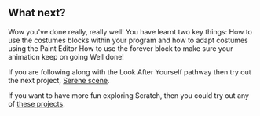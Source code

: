 ## What next?

Wow you've done really, really well! You have learnt two key things:
How to use the costumes blocks within your program and how to adapt costumes using the Paint Editor
How to use the forever block to make sure your animation keep on going
Well done!

If you are following along with the Look After Yourself pathway then try out the next project, [Serene scene](https://learning-admin.raspberrypi.org/en/projects/serene-scene).

If you want to have more fun exploring Scratch, then you could try out any of [these projects](https://projects.raspberrypi.org/en/projects?software%5B%5D=scratch).



